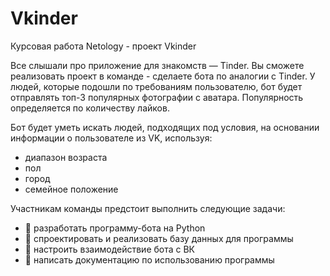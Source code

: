 # Vkinder
Курсовая работа Netology - проект Vkinder

Все слышали про приложение для знакомств — Tinder. Вы сможете реализовать проект в команде - сделаете бота по аналогии с Tinder. У людей, которые подошли по требованиям пользователю, бот будет отправлять топ-3 популярных фотографии с аватара. Популярность определяется по количеству лайков.

Бот будет уметь искать людей, подходящих под условия, на основании информации о пользователе из VK, используя:
- диапазон возраста
- пол
- город
- семейное положение

Участникам команды предстоит выполнить следующие задачи:
* 📎 разработать программу-бота на Python
* 📎  спроектировать и реализовать базу данных для программы
* 📎  настроить взаимодействие бота с ВК
* 📎  написать документацию по использованию программы
